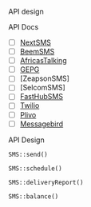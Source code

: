 API design


API Docs

- [ ] [NextSMS](https://documenter.getpostman.com/view/4680389/SW7dX7JL#intro)
- [ ] [BeemSMS](https://docs.beem.africa/index.html)
- [ ] [AfricasTalking](https://developers.africastalking.com/docs/sms/overview)
- [ ] [GEPG]()
- [ ] [ZeapsonSMS]
- [ ] [SelcomSMS]
- [ ] [FastHubSMS](https://fasthub.co.tz/bulksms.php)
- [ ] [Twilio]()
- [ ] [Plivo](https://www.plivo.com/docs/sms/)
- [ ] [Messagebird](https://developers.messagebird.com/quickstarts/sms-overview/)

API Design

	SMS::send()

	SMS::schedule()

	SMS::deliveryReport()

	SMS::balance()